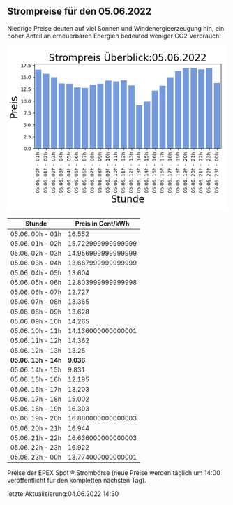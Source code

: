 
## Strompreise für den 05.06.2022

Niedrige Preise deuten auf viel Sonnen und Windenergieerzeugung hin, ein hoher Anteil an erneuerbaren Energien bedeuted weniger CO2 Verbrauch!

![Strompreis übersicht](imgs/strompreis_uebersicht.png)

| Stunde | Preis in Cent/kWh |
|---|---|
| 05.06. 00h -  01h | 16.552 | 
| 05.06. 01h -  02h | 15.722999999999999 | 
| 05.06. 02h -  03h | 14.956999999999999 | 
| 05.06. 03h -  04h | 13.687999999999999 | 
| 05.06. 04h -  05h | 13.604 | 
| 05.06. 05h -  06h | 12.803999999999998 | 
| 05.06. 06h -  07h | 12.727 | 
| 05.06. 07h -  08h | 13.365 | 
| 05.06. 08h -  09h | 13.628 | 
| 05.06. 09h -  10h | 14.265 | 
| 05.06. 10h -  11h | 14.136000000000001 | 
| 05.06. 11h -  12h | 14.362 | 
| 05.06. 12h -  13h | 13.25 | 
| **05.06. 13h -  14h** | **9.036** | 
| 05.06. 14h -  15h | 9.831 | 
| 05.06. 15h -  16h | 12.195 | 
| 05.06. 16h -  17h | 13.203 | 
| 05.06. 17h -  18h | 15.002 | 
| 05.06. 18h -  19h | 16.303 | 
| 05.06. 19h -  20h | 16.880000000000003 | 
| 05.06. 20h -  21h | 16.944 | 
| 05.06. 21h -  22h | 16.636000000000003 | 
| 05.06. 22h -  23h | 16.922 | 
| 05.06. 23h -  00h | 13.774000000000001 | 

Preise der EPEX Spot ® Strombörse (neue Preise werden täglich um 14:00 veröffentlicht für den kompletten nächsten Tag).

letzte Aktualisierung:04.06.2022 14:30